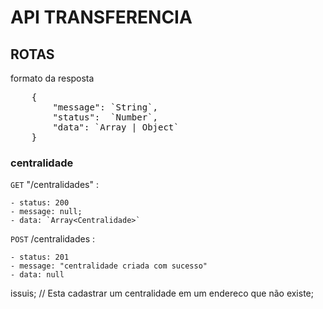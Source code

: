 # API TRANSFERENCIA 

## ROTAS
formato da resposta
<pre>
	{
		"message": `String`,
		"status":  `Number`,
		"data": `Array<Any> | Object`
	}
</pre>
### centralidade
`GET` "/centralidades" :

	- status: 200
	- message: null;
	- data: `Array<Centralidade>`
	
`POST` /centralidades :

	- status: 201
	- message: "centralidade criada com sucesso"
	- data: null
issuis;
// Esta cadastrar um centralidade em um endereco que não existe;
